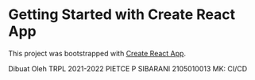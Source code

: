 # Getting Started with Create React App

This project was bootstrapped with [Create React App](https://github.com/facebook/create-react-app).

Dibuat Oleh TRPL 2021-2022
PIETCE P SIBARANI
2105010013
MK: CI/CD
